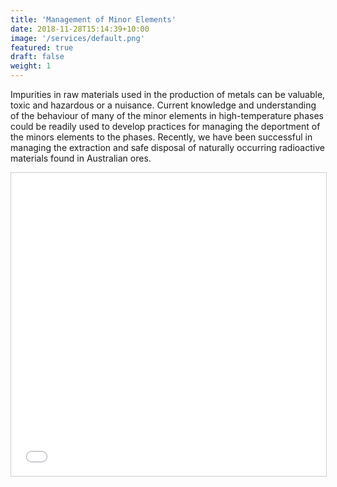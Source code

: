 ```yaml
---
title: 'Management of Minor Elements'
date: 2018-11-28T15:14:39+10:00
image: '/services/default.png'
featured: true
draft: false
weight: 1
---
```


Impurities in raw materials used in the production of metals can be valuable, toxic and hazardous or a nuisance. Current knowledge and understanding of the behaviour of many of the minor elements in high-temperature phases could be readily used to develop practices for managing the deportment of the minors elements to the phases. Recently, we have been successful in managing the extraction and safe disposal of naturally occurring radioactive materials found in Australian ores.

<iframe src="//www.slideshare.net/slideshow/embed_code/key/NMOMSWE9pbtzka" width="595" height="485" frameborder="0" marginwidth="0" marginheight="0" scrolling="no" style="border:1px solid #CCC; border-width:1px; margin-bottom:5px; max-width: 100%;" allowfullscreen>
[Presentation on Minor Element Management](https://www.slideshare.net/SharifJahanshahi/management-of-minor-elements)

## Research Highlights:

- R.C. West, A.R. Gee, S. Sun and S. Jahanshahi; Removal of radioactive impurities from a copper ore or copper concentrate during or after smelting; Australian Patent, WO14/040,140, 2014.

- Chen, C., Zhang, L., Wright, S., and Jahanshahi, S. (2006) Thermodynamic modelling of minor elements in copper smelting processes. In: F. Kongoli, and R. G. Reddy; Sohn International Symposium on Advanced Processing of Metals and Materials: Principles, Technologies and Industrial Practices, 335-348. 

- Jahanshahi, S., Bruckard, W. J., Chen, C., and Jorgensen, F. R. A. (2006) Management of minor elements in the production of base metals. In: Green Processing 2006: 3rd International Conference on the Sustainable Processing of Minerals, 25-30.

## All Publications

- R.C. West, A.R. Gee, S. Sun and S. Jahanshahi; Removal of radioactive impurities from a copper ore or copper concentrate during or after smelting; Australian Patent, WO14/040,140, 2014.

- Chen, C., Zhang, L., Jahanshahi, S. (2010) Thermodynamic modeling of arsenic in copper smelting processes. Metallurgical and Materials Transactions B, 41(6), 1175-1185.

- Chen, C., Zhang, L., Wright, S., and Jahanshahi, S. (2006) Thermodynamic modelling of minor elements in copper smelting processes. In: F. Kongoli, and R. G. Reddy; Sohn International Symposium on Advanced Processing of Metals and Materials: Principles, Technologies and Industrial Practices, 335-348. 

- Jahanshahi, S., Bruckard, W. J., Chen, C., and Jorgensen, F. R. A. (2006) Management of minor elements in the production of base metals. In: Green Processing 2006: 3rd International Conference on the Sustainable Processing of Minerals, 25-30.

- Wright, S., Sun, S. Y., and Jahanshahi, S. (2009). Removal of fluorine from molten slags. In: Molten 2009: 8th International Conference on Molten Slags, Fluxes and Salts, 18-21 January 2009, Santiago, Chile.  Sanchez, M., Parra, R., Riveros, G., and Diaz, C. (Eds.). 577-587.

- Wright, S., Jahanshahi, S., and Errington, W. J. (1993). An investigation of the reduction of battery paste (Al2O3-As2O3-CaO-FeO-Fe2-PbO-Sb2O3-SiO2) slags with graphite. In: J. Hager, and others (Editors), Extraction and Processing for the Treatment and Minimization of Wastes, 11-22

- Jahanshahi, S., Jorgensen, F.R.A, Moyle, F.J., Zhang, L. The safe disposal of toxic elements in slags. In: Nilmani, M.Lehner, T.Rankin, W.J. Editors, editor/s. Pyrometallurgy for Complex Materials and Wastes. Warrendale: TMS; 1994. 105-119.

- Jorgensen, F. R. A., Jahanshahi, S., Moyle, F. J., and Zhang, L. (1994). The safe disposal of arsenic in metallurgical slags. In: 2nd National Hazardous Waste Convention, 405-412.

- Hampson, R., Jahanshahi, S., and Jorgensen, F. R. A. (1995). Equilibrium distribution of arsenic between silver and CaO-FeOx & SiO2-FeOx slags. In: 2nd Australian Melt Chemistry Symposium, 13-14.

- Hampson, R., Jorgensen, F. R. A., and Jahanshahi, S. (1993). Safe disposal of arsenic in slags. In: 1st Australian Melt Chemistry Seminar, 18. 